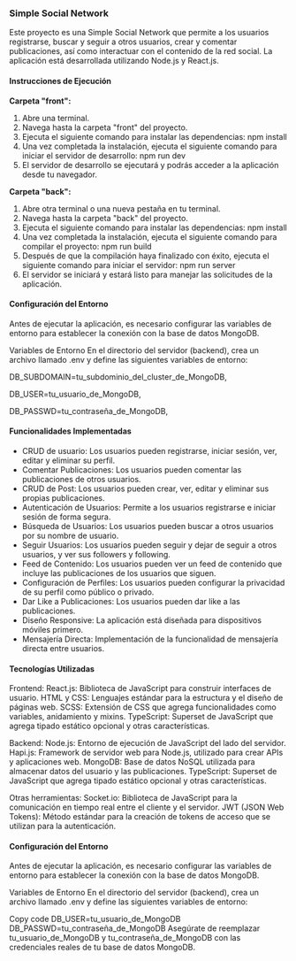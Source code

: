 ### Simple Social Network

Este proyecto es una Simple Social Network que permite a los usuarios registrarse, buscar y seguir a otros usuarios, crear y comentar publicaciones, así como interactuar con el contenido de la red social. La aplicación está desarrollada utilizando Node.js y React.js.

#### Instrucciones de Ejecución

**Carpeta "front":**
1. Abre una terminal.
2. Navega hasta la carpeta "front" del proyecto.
3. Ejecuta el siguiente comando para instalar las dependencias: npm install
4. Una vez completada la instalación, ejecuta el siguiente comando para iniciar el servidor de desarrollo: npm run dev
5. El servidor de desarrollo se ejecutará y podrás acceder a la aplicación desde tu navegador.

**Carpeta "back":**
1. Abre otra terminal o una nueva pestaña en tu terminal.
2. Navega hasta la carpeta "back" del proyecto.
3. Ejecuta el siguiente comando para instalar las dependencias: npm install
4. Una vez completada la instalación, ejecuta el siguiente comando para compilar el proyecto: npm run build
5. Después de que la compilación haya finalizado con éxito, ejecuta el siguiente comando para iniciar el servidor: npm run server
6. El servidor se iniciará y estará listo para manejar las solicitudes de la aplicación.

#### Configuración del Entorno
Antes de ejecutar la aplicación, es necesario configurar las variables de entorno para establecer la conexión con la base de datos MongoDB.

Variables de Entorno
En el directorio del servidor (backend), crea un archivo llamado .env y define las siguientes variables de entorno:

DB_SUBDOMAIN=tu_subdominio_del_cluster_de_MongoDB, 

DB_USER=tu_usuario_de_MongoDB, 

DB_PASSWD=tu_contraseña_de_MongoDB, 

#### Funcionalidades Implementadas

- CRUD de usuario: Los usuarios pueden registrarse, iniciar sesión, ver, editar y eliminar su perfil.
- Comentar Publicaciones: Los usuarios pueden comentar las publicaciones de otros usuarios.
- CRUD de Post: Los usuarios pueden crear, ver, editar y eliminar sus propias publicaciones.
- Autenticación de Usuarios: Permite a los usuarios registrarse e iniciar sesión de forma segura.
- Búsqueda de Usuarios: Los usuarios pueden buscar a otros usuarios por su nombre de usuario.
- Seguir Usuarios: Los usuarios pueden seguir y dejar de seguir a otros usuarios, y ver sus followers y following.
- Feed de Contenido: Los usuarios pueden ver un feed de contenido que incluye las publicaciones de los usuarios que siguen.
- Configuración de Perfiles: Los usuarios pueden configurar la privacidad de su perfil como público o privado.
- Dar Like a Publicaciones: Los usuarios pueden dar like a las publicaciones.
- Diseño Responsive: La aplicación está diseñada para dispositivos móviles primero.
- Mensajería Directa: Implementación de la funcionalidad de mensajería directa entre usuarios.

#### Tecnologías Utilizadas

Frontend:
React.js: Biblioteca de JavaScript para construir interfaces de usuario.
HTML y CSS: Lenguajes estándar para la estructura y el diseño de páginas web.
SCSS: Extensión de CSS que agrega funcionalidades como variables, anidamiento y mixins.
TypeScript: Superset de JavaScript que agrega tipado estático opcional y otras características.

Backend:
Node.js: Entorno de ejecución de JavaScript del lado del servidor.
Hapi.js: Framework de servidor web para Node.js, utilizado para crear APIs y aplicaciones web.
MongoDB: Base de datos NoSQL utilizada para almacenar datos del usuario y las publicaciones.
TypeScript: Superset de JavaScript que agrega tipado estático opcional y otras características.

Otras herramientas:
Socket.io: Biblioteca de JavaScript para la comunicación en tiempo real entre el cliente y el servidor.
JWT (JSON Web Tokens): Método estándar para la creación de tokens de acceso que se utilizan para la autenticación.

#### Configuración del Entorno
Antes de ejecutar la aplicación, es necesario configurar las variables de entorno para establecer la conexión con la base de datos MongoDB.

Variables de Entorno
En el directorio del servidor (backend), crea un archivo llamado .env y define las siguientes variables de entorno:

Copy code
DB_USER=tu_usuario_de_MongoDB
DB_PASSWD=tu_contraseña_de_MongoDB
Asegúrate de reemplazar tu_usuario_de_MongoDB y tu_contraseña_de_MongoDB con las credenciales reales de tu base de datos MongoDB.
